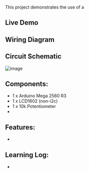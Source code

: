 This project demonstrates the use of a 

## Live Demo
[comment]: # (insert video in the next line)


     
## Wiring Diagram

## Circuit Schematic
![image]()

## Components:
- 1 x Arduino Mega 2560 R3
- 1 x LCD1602 (non-i2c)
- 1 x 10k Potentiometer
- 

## Features:
- 

## Learning Log:
- 
